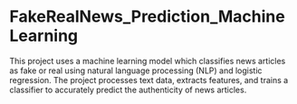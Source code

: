 # FakeRealNews_Prediction_Machine Learning
 This project uses a machine learning model which classifies news articles as fake or real using natural language processing (NLP) and logistic regression. The project processes text data, extracts features, and trains a classifier to accurately predict the authenticity of news articles.
